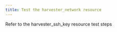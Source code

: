 ```yaml
---
title: Test the harvester_network resource
---
```

Refer to the harvester_ssh_key resource test steps	